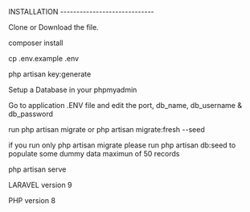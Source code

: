 INSTALLATION -----------------------------

Clone or Download the file.

composer install

cp .env.example .env

php artisan key:generate

Setup a Database in your phpmyadmin

Go to application .ENV file and edit the port, db_name, db_username & db_password

run php artisan migrate or php artisan migrate:fresh --seed

if you run only php artisan migrate please run php artisan db:seed to populate some dummy data maximun of 50 records

php artisan serve


LARAVEL version 9

PHP version 8
